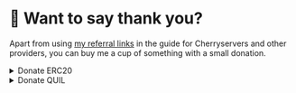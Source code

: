 # 💜 Want to say thank you?

Apart from using [my referral links](best-server-providers.md) in the guide for Cherryservers and other providers, you can buy me a cup of something with a small donation.

<details>

<summary>Donate ERC20</summary>

```
0x0fd383A1cfbcf4d1F493Dd71b798ebca89e8a013
```

Any token that lives on the Ethereum network or Layer2

</details>

<details>

<summary>Donate QUIL</summary>

```
coming soon...
```

</details>

